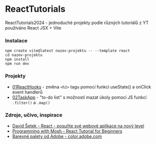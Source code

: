 # ReactTutorials
ReactTutorials2024 - jednoduché projekty podle různých tutoriálů z YT  
používáno React JSX + Vite

### Instalace
```
npm create vite@latest nazev-projektu -- --template react
cd nazev-projektu
npm install
npm run dev
```

### Projekty
* [01ReactHooks](https://github.com/holiautisti/ReactTutorials/tree/main/01ReactHooks) - změna `<h2>` tagu pomocí funkcí useState() a onClick event handlerů  
* [02TaskApp](https://github.com/holiautisti/ReactTutorials/tree/main/02TaskApp) - "to-do list" s možností mazat úkoly pomocí JS funkcí `.filter()` a `.map()`

### Zdroje, učivo, inspirace
* [David Šetek - React - posuňte své webové aplikace na nový level](https://www.youtube.com/playlist?list=PLQ8x_VWW6Akua8I5spV8nHIWlG6_tX6dx)
* [Programming with Mosh - React Tutorial for Beginners](https://youtu.be/SqcY0GlETPk)
* [Barevné palety od Adobe - color.adobe.com](https://color.adobe.com/cs/explore)
